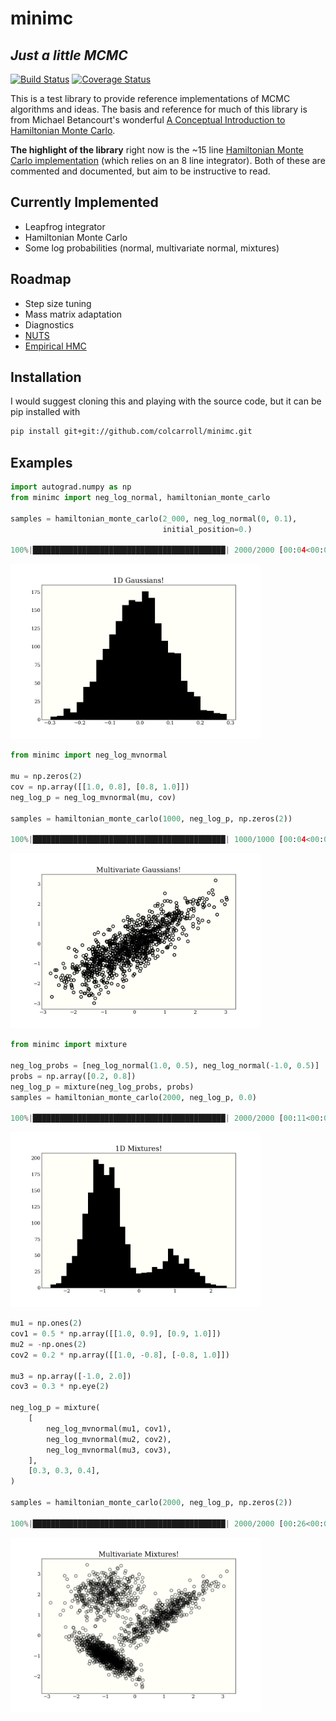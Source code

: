minimc
======

*Just a little MCMC*
--------------------
[![Build Status](https://travis-ci.org/ColCarroll/minimc.svg?branch=master)](https://travis-ci.org/ColCarroll/minimc) [![Coverage Status](https://coveralls.io/repos/github/ColCarroll/minimc/badge.svg?branch=master)](https://coveralls.io/github/ColCarroll/minimc?branch=master)


This is a test library to provide reference implementations of MCMC algorithms and ideas. The basis and reference for much of this library is from Michael Betancourt's wonderful [A Conceptual Introduction to Hamiltonian Monte Carlo](https://arxiv.org/abs/1701.02434).

**The highlight of the library** right now is the ~15 line [Hamiltonian Monte Carlo implementation](minimc/minimc.py) (which relies on an 8 line integrator). Both of these are commented and documented, but aim to be instructive to read.

Currently Implemented
---------------------

- Leapfrog integrator
- Hamiltonian Monte Carlo
- Some log probabilities (normal, multivariate normal, mixtures)

Roadmap
-------

- Step size tuning
- Mass matrix adaptation
- Diagnostics
- [NUTS](https://arxiv.org/abs/1111.4246)
- [Empirical HMC](https://arxiv.org/abs/1810.04449)

Installation
------------

I would suggest cloning this and playing with the source code, but it can be pip installed with
```bash
pip install git+git://github.com/colcarroll/minimc.git
```

Examples
--------

```python
import autograd.numpy as np
from minimc import neg_log_normal, hamiltonian_monte_carlo

samples = hamiltonian_monte_carlo(2_000, neg_log_normal(0, 0.1),
                                  initial_position=0.)

100%|███████████████████████████████████████████| 2000/2000 [00:04<00:00, 437.14it/s]
```

<img src="examples/plot1.png" width="400">

```python
from minimc import neg_log_mvnormal

mu = np.zeros(2)
cov = np.array([[1.0, 0.8], [0.8, 1.0]])
neg_log_p = neg_log_mvnormal(mu, cov)

samples = hamiltonian_monte_carlo(1000, neg_log_p, np.zeros(2))

100%|███████████████████████████████████████████| 1000/1000 [00:04<00:00, 206.92it/s]
```

<img src="examples/plot2.png" width="400">

```python
from minimc import mixture

neg_log_probs = [neg_log_normal(1.0, 0.5), neg_log_normal(-1.0, 0.5)]
probs = np.array([0.2, 0.8])
neg_log_p = mixture(neg_log_probs, probs)
samples = hamiltonian_monte_carlo(2000, neg_log_p, 0.0)

100%|███████████████████████████████████████████| 2000/2000 [00:11<00:00, 166.94it/s]
```

<img src="examples/plot3.png" width="400">

```python
mu1 = np.ones(2)
cov1 = 0.5 * np.array([[1.0, 0.9], [0.9, 1.0]])
mu2 = -np.ones(2)
cov2 = 0.2 * np.array([[1.0, -0.8], [-0.8, 1.0]])

mu3 = np.array([-1.0, 2.0])
cov3 = 0.3 * np.eye(2)

neg_log_p = mixture(
    [
        neg_log_mvnormal(mu1, cov1),
        neg_log_mvnormal(mu2, cov2),
        neg_log_mvnormal(mu3, cov3),
    ],
    [0.3, 0.3, 0.4],
)

samples = hamiltonian_monte_carlo(2000, neg_log_p, np.zeros(2))

100%|███████████████████████████████████████████| 2000/2000 [00:26<00:00, 76.66it/s]
```

<img src="examples/plot4.png" width="400">
